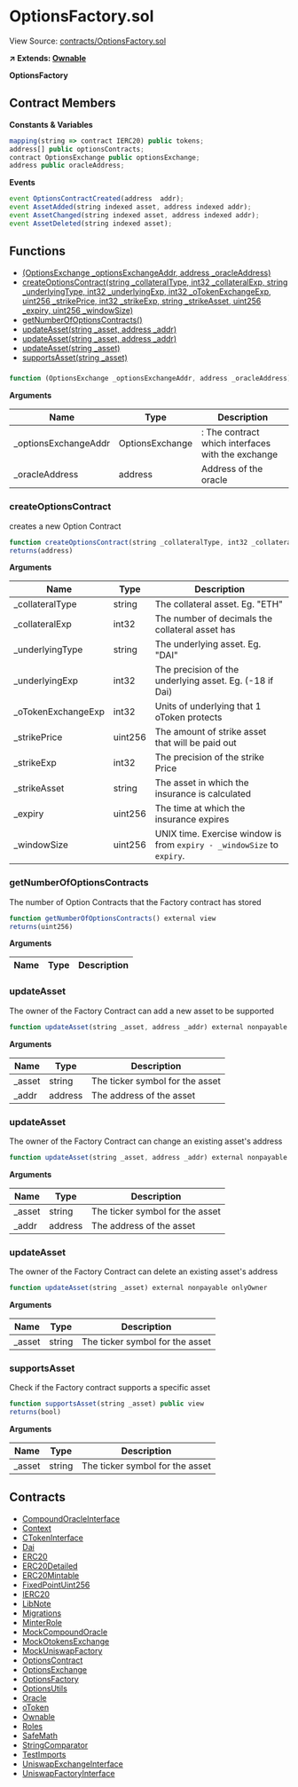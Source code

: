 # OptionsFactory.sol

View Source: [contracts/OptionsFactory.sol](../contracts/OptionsFactory.sol)

**↗ Extends: [Ownable](Ownable.md)**

**OptionsFactory**

## Contract Members
**Constants & Variables**

```js
mapping(string => contract IERC20) public tokens;
address[] public optionsContracts;
contract OptionsExchange public optionsExchange;
address public oracleAddress;

```

**Events**

```js
event OptionsContractCreated(address  addr);
event AssetAdded(string indexed asset, address indexed addr);
event AssetChanged(string indexed asset, address indexed addr);
event AssetDeleted(string indexed asset);
```

## Functions

- [(OptionsExchange _optionsExchangeAddr, address _oracleAddress)](#)
- [createOptionsContract(string _collateralType, int32 _collateralExp, string _underlyingType, int32 _underlyingExp, int32 _oTokenExchangeExp, uint256 _strikePrice, int32 _strikeExp, string _strikeAsset, uint256 _expiry, uint256 _windowSize)](#createoptionscontract)
- [getNumberOfOptionsContracts()](#getnumberofoptionscontracts)
- [updateAsset(string _asset, address _addr)](#updateAsset)
- [updateAsset(string _asset, address _addr)](#updateAsset)
- [updateAsset(string _asset)](#updateAsset)
- [supportsAsset(string _asset)](#supportsasset)

### 

```js
function (OptionsExchange _optionsExchangeAddr, address _oracleAddress) public nonpayable
```

**Arguments**

| Name        | Type           | Description  |
| ------------- |------------- | -----|
| _optionsExchangeAddr | OptionsExchange | : The contract which interfaces with the exchange | 
| _oracleAddress | address | Address of the oracle | 

### createOptionsContract

creates a new Option Contract

```js
function createOptionsContract(string _collateralType, int32 _collateralExp, string _underlyingType, int32 _underlyingExp, int32 _oTokenExchangeExp, uint256 _strikePrice, int32 _strikeExp, string _strikeAsset, uint256 _expiry, uint256 _windowSize) external nonpayable
returns(address)
```

**Arguments**

| Name        | Type           | Description  |
| ------------- |------------- | -----|
| _collateralType | string | The collateral asset. Eg. "ETH" | 
| _collateralExp | int32 | The number of decimals the collateral asset has | 
| _underlyingType | string | The underlying asset. Eg. "DAI" | 
| _underlyingExp | int32 | The precision of the underlying asset. Eg. (-18 if Dai) | 
| _oTokenExchangeExp | int32 | Units of underlying that 1 oToken protects | 
| _strikePrice | uint256 | The amount of strike asset that will be paid out | 
| _strikeExp | int32 | The precision of the strike Price | 
| _strikeAsset | string | The asset in which the insurance is calculated | 
| _expiry | uint256 | The time at which the insurance expires | 
| _windowSize | uint256 | UNIX time. Exercise window is from `expiry - _windowSize` to `expiry`. | 

### getNumberOfOptionsContracts

The number of Option Contracts that the Factory contract has stored

```js
function getNumberOfOptionsContracts() external view
returns(uint256)
```

**Arguments**

| Name        | Type           | Description  |
| ------------- |------------- | -----|

### updateAsset

The owner of the Factory Contract can add a new asset to be supported

```js
function updateAsset(string _asset, address _addr) external nonpayable onlyOwner 
```

**Arguments**

| Name        | Type           | Description  |
| ------------- |------------- | -----|
| _asset | string | The ticker symbol for the asset | 
| _addr | address | The address of the asset | 

### updateAsset

The owner of the Factory Contract can change an existing asset's address

```js
function updateAsset(string _asset, address _addr) external nonpayable onlyOwner 
```

**Arguments**

| Name        | Type           | Description  |
| ------------- |------------- | -----|
| _asset | string | The ticker symbol for the asset | 
| _addr | address | The address of the asset | 

### updateAsset

The owner of the Factory Contract can delete an existing asset's address

```js
function updateAsset(string _asset) external nonpayable onlyOwner 
```

**Arguments**

| Name        | Type           | Description  |
| ------------- |------------- | -----|
| _asset | string | The ticker symbol for the asset | 

### supportsAsset

Check if the Factory contract supports a specific asset

```js
function supportsAsset(string _asset) public view
returns(bool)
```

**Arguments**

| Name        | Type           | Description  |
| ------------- |------------- | -----|
| _asset | string | The ticker symbol for the asset | 

## Contracts

* [CompoundOracleInterface](CompoundOracleInterface.md)
* [Context](Context.md)
* [CTokenInterface](CTokenInterface.md)
* [Dai](Dai.md)
* [ERC20](ERC20.md)
* [ERC20Detailed](ERC20Detailed.md)
* [ERC20Mintable](ERC20Mintable.md)
* [FixedPointUint256](FixedPointUint256.md)
* [IERC20](IERC20.md)
* [LibNote](LibNote.md)
* [Migrations](Migrations.md)
* [MinterRole](MinterRole.md)
* [MockCompoundOracle](MockCompoundOracle.md)
* [MockOtokensExchange](MockOtokensExchange.md)
* [MockUniswapFactory](MockUniswapFactory.md)
* [OptionsContract](OptionsContract.md)
* [OptionsExchange](OptionsExchange.md)
* [OptionsFactory](OptionsFactory.md)
* [OptionsUtils](OptionsUtils.md)
* [Oracle](Oracle.md)
* [oToken](oToken.md)
* [Ownable](Ownable.md)
* [Roles](Roles.md)
* [SafeMath](SafeMath.md)
* [StringComparator](StringComparator.md)
* [TestImports](TestImports.md)
* [UniswapExchangeInterface](UniswapExchangeInterface.md)
* [UniswapFactoryInterface](UniswapFactoryInterface.md)
